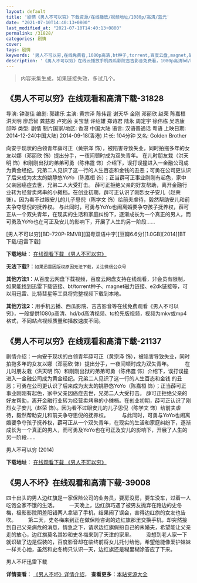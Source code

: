 ```yaml
---
layout: default
title: '剧情《男人不可以穷》下载资源/在线播放/视频地址/1080p/高清/蓝光'
date: "2021-07-10T14:40:13+0800"
last_modified_at: "2021-07-10T14:40:13+0800"
permalink: /31828/
categories: 剧情
cover:
tags: 剧情
keywords: '男人不可以穷,在线免费看,1080p高清,bt种子,torrent,百度云盘,magnet,磁力链,迅雷下载资源'
description: '《男人不可以穷》在线云播放手机西瓜影院吉吉影音免费看，1080p高清bd/hd未删减完整版和tc抢先枪版，mkv/mp4格式，附带bt/torrent种子、magnet/磁力链、百度云盘、网盘资源迅雷下载链接'
---
```


>内容采集生成，如果链接失效，多试几个。


## 《男人不可以穷》在线观看和高清下载-31828

导演: 钟澍佳 编剧: 郭建乐 主演: 黄宗泽 陈伟霆 谢天华 金刚 邓丽欣 赵荣 陈嘉桓 洪天明 廖启智 龚慈恩 卢宛茵 关宝慧 许绍雄 郑诗君 陆永 周定宇 徐伟栋 吴浩康 邱晔 类型: 剧情 制片国家/地区: 香港 中国大陆 语言: 汉语普通话 粤语 上映日期: 2014-12-24(中国大陆) 2014-09-18(香港) 片长: 104分钟 又名: Golden Brother

向安于现状的白领青年薛可正（黄宗泽 饰），被陷害导致失业，同时拍拖多年的女友以娜（邓丽欣 饰）提出分手，一夜间顿时成为双失青年。 在儿时朋友栽（洪天明 饰）和刚刚出狱的弟弟可勇（陈伟霆 饰）介绍下，误打误撞进入一金融公司成为黄金经纪。兄弟二人见识了这一行的人生百态和金钱的丑恶；可勇在公司更认识了后来成为太太的姚静悠YoYo（陈嘉桓 饰）；正当薜可正事业刚刚有起色，家中父亲因癌症去世，兄弟二人大受打击。 薜可正拒绝父亲的好友帮助，离开金融行业转为经营卖烤串的小摊档。在创业初期，薜可正认识了刚烈女子安儿（赵荣 饰）。因为看不过眼安儿的儿子思倪（陈学文 饰）给前夫虐待，毅然帮助安儿和前夫争夺思倪的抚养权。 与此同时，可勇与YoYo也闹离婚要争夺孩子抚养权，薜可正从一个双失青年，在现实的生活和家庭纠纷下，逐渐成长为一个真正的男人，而可勇及YoYo也在可正及安儿的影响下，开展了人生的另一阶段……


[男人不可以穷][BD-720P-RMVB][国粤双语中字][豆瓣6.6分][1.0GB][2014][BT下载/迅雷下载]

**下载地址**： [在线观看下载 《男人不可以穷》](https://www.btdx8.com/torrent/golden_brother_2014.html) 


**无法下载?**：`如果迅雷因版权原因无法下载，关注微信公众号 `

**其他方法1**：从百度云网盘下载视频，百度云网盘支持在线观看，非会员有限制，如果能找到迅雷下载链接、bt/torrent种子、magnet磁力链接、e2dk链接等，可以用迅雷、比特彗星等工具将完整视频下载到本地。

**其他方法2**：用手机云播、西瓜影院、吉吉影音等在线免费观看《男人不可以穷》，一般提供1080p高清、hd/bd高清视频、tc抢先版视频，视频为mkv或mp4格式，不同站点视频质量和播放速度不同。


## 《男人不可以穷》在线观看和高清下载-21137

剧情介绍：一向安于现状的白领青年薛可正（黄宗泽 饰），被陷害导致失业，同时拍拖多年的女友以娜（邓丽欣 饰）提出分手，一夜间顿时成为双失青年。  　　在儿时朋友栽（洪天明 饰）和刚刚出狱的弟弟可勇（陈伟霆 饰）介绍下，误打误撞进入一金融公司成为黄金经纪。兄弟二人见识了这一行的人生百态和金钱 的丑恶；可勇在公司更认识了后来成为太太的姚静悠YoYo（陈嘉桓 饰）；正当薜可正事业刚刚有起色，家中父亲因癌症去世，兄弟二人大受打击。 薜可正拒绝父亲的好友帮助，离开金融行业转为经营卖烤串的小摊档。在创业初期，薜可正认识了刚烈女子安儿（赵荣 饰）。因为看不过眼安儿的儿子思倪（陈学文 饰）给前夫虐待，毅然帮助安儿和前夫争夺思倪的抚养权。  　　与此同时，可勇与YoYo也闹离婚要争夺孩子抚养权，薜可正从一个双失青年，在现实的生活和家庭纠纷下，逐渐成长为一个真正的男人，而可勇及YoYo也在可正及安儿的影响下，开展了人生的另一阶段……


男人不可以穷 (2014)

**下载地址**： [在线观看下载 《男人不可以穷》](https://www.btbtdy.me/btdy/dy1451.html) 


## 《男人不坏》在线观看和高清下载-39008

四十出头的男人边红旗是一家保险公司的业务员，要房没房，要车没车，过着一人吃饱全家不饿的生活。 　　一天晚上，边红旗巧遇了被男友抛弃在路边的史冬梅，极影影院阴差阳错两人拿错了手机，结果闹了误会，害得边红旗的女友也告吹。 　　第二天，史冬梅来到正在做保险咨询的边红旗那里交换手机，却突然接到自己父亲病危的消息，情急之下，请求边红旗假扮自己的未婚夫，希望能让父亲走的放心，边红旗莫名其妙和史冬梅来到了天津的家里。 　　没想到老人家一下就识破了边是假装的，百度影音却在临终前将女儿托付给他，希望他能像爱护妹妹一样关心她，虽然和史冬梅只认识一天，边红旗还是糊里糊涂答应了下来。


男人不坏迅雷下载

**详情查看**： [《男人不坏》详情介绍](/movie/39008/)， **查看更多**：[本站资源大全](/movie/t/all/)


